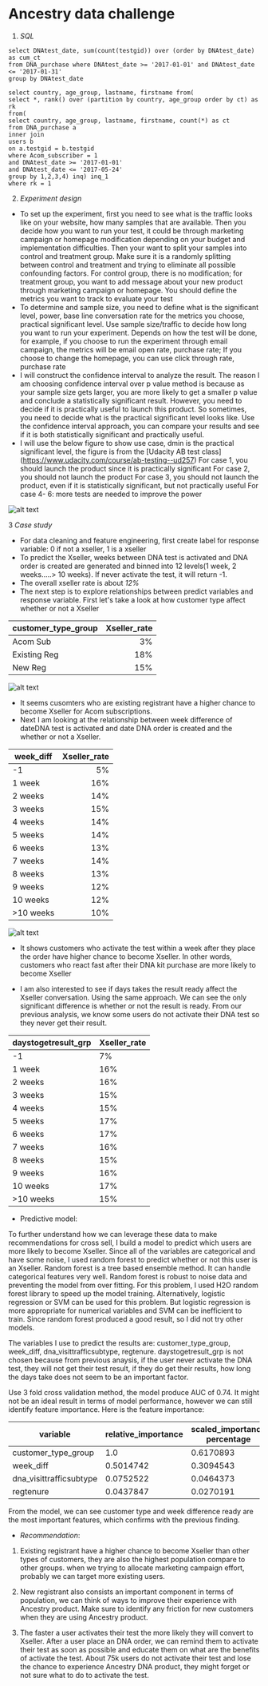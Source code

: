 # Ancestry data challenge
1. *SQL*
```
select DNAtest_date, sum(count(testgid)) over (order by DNAtest_date) as cum_ct
from DNA_purchase where DNAtest_date >= '2017-01-01' and DNAtest_date <= '2017-01-31'
group by DNAtest_date
```

```
select country, age_group, lastname, firstname from(
select *, rank() over (partition by country, age_group order by ct) as rk
from(
select country, age_group, lastname, firstname, count(*) as ct
from DNA_purchase a
inner join
users b
on a.testgid = b.testgid
where Acom_subscriber = 1
and DNAtest_date >= '2017-01-01'
and DNAtest_date <= '2017-05-24'
group by 1,2,3,4) inq) inq_1
where rk = 1
```

2. *Experiment design*
- To set up the experiment, first you need to see what is the traffic looks like on your website, how many samples that are available. Then you decide how you want to run your test, it could be through marketing campaign or homepage modification depending on your budget and implementation difficulties. Then your want to split your samples into control and treatment group. Make sure it is a randomly splitting between control and treatment and trying to eliminate all possible confounding factors. For control group, there is no modification; for treatment group, you want to add message about your new product through marketing campaign or homepage. You should define the metrics you want to track to evaluate your test
- To determine and sample size, you need to define what is the significant level, power, base line conversation rate for the metrics you choose, practical significant level. Use sample size/traffic to decide how long you want to run your experiment. Depends on how the test will be done, for example, if you choose to run the experiment through email campaign, the metrics will be email open rate, purchase rate; If you choose to change the homepage, you can use click through rate, purchase rate
- I will construct the confidence interval to analyze the result. The reason I am choosing confidence interval over p value method is because as your sample size gets larger, you are more likely to get a smaller p value and conclude a statistically significant result. However, you need to decide if it is practically useful to launch this product. So sometimes, you need to decide what is the practical significant level looks like. Use the confidence interval approach, you can compare your results and see if it is both statistically significant and practically useful.
- I will use the below figure to show use case, dmin is the practical significant level, the figure is from the [Udacity AB test class] (https://www.udacity.com/course/ab-testing--ud257) For case 1, you should launch the product since it is practically significant For case 2, you should not launch the product For case 3, you should not launch the product, even if it is statistically significant, but not practically useful For case 4- 6: more tests are needed to improve the power


![alt text](https://github.com/Yuming408/ancestry/blob/master/Screen%20Shot%202017-10-27%20at%203.49.53%20PM.png "ab test")

3 *Case study*
- For data cleaning and feature engineering, first 
create label for response variable: 0 if not a xseller, 1 is a xseller
- To predict the Xseller, weeks between DNA test is activated and DNA order is created are generated and binned into 12 levels(1 week, 2 weeks.....> 10 weeks).  If never activate the test, it will return -1. 
- The overall xseller rate is about *12%*
- The next step is to explore relationships between predict variables and response variable. First let's take a look at how customer type affect whether or not a Xseller

|customer_type_group| Xseller_rate|
|------------------ |------------:|
| Acom Sub     | 3%|
|Existing Reg|18%|
|New Reg|15%|

![alt text](https://github.com/Yuming408/ancestry/blob/master/Screen%20Shot%202017-10-28%20at%2010.12.10%20PM.png)

- It seems cusomters who are existing registrant have a higher chance to become Xseller for Acom subscriptions.
- Next I am looking at the relationship between week difference of dateDNA test is activated and date DNA order is created and the whether or not a Xseller.

|week_diff|Xseller_rate|
|---------|-----------:|
|-1|	5%|
|1 week|16%|
|2 weeks|14%|
|3 weeks|15%|
|4 weeks|14%|
|5 weeks|14%|
|6 weeks|13%|
|7 weeks|14%|
|8 weeks|13%|
|9 weeks|12%|
|10 weeks|12%|
|>10 weeks|10%|

![alt text](https://github.com/Yuming408/ancestry/blob/master/week_diff.png)

- It shows customers who activate the test within a week after they place the order have higher chance to become Xseller. In other words, customers who react fast after their DNA kit purchase are more likely to become Xseller

- I am also interested to see if days takes the result ready affect the Xseller conversation. Using the same approach. We can see the only significant difference is whether or not the result is ready. From our previous analysis, we know some users do not activate their DNA test so they never get their result. 

|daystogetresult_grp|Xseller_rate|
|-------------------|------------|
|-1|7%|
|1 week|16%|
|2 weeks|16%|
|3 weeks|15%|
|4 weeks|15%|
|5 weeks|17%|
|6 weeks|17%|
|7 weeks|16%|
|8 weeks|15%|
|9 weeks|16%|
|10 weeks|17%|
|>10 weeks|15%|


- Predictive model: 

To further understand how we can leverage these data to make recommendations for cross sell, I build a model to predict which users are more likely to become Xseller. Since all of the variables are categorical and have some noise, I used random
forest to predict whether or not this user is an Xseller. Random forest is a tree based ensemble
method. It can handle categorical features very well. Random forest is robust to noise data and preventing
the model from over fitting. For this problem, I used H2O random forest library to speed up the model
training. Alternatively, logistic regression or SVM can be used for this problem. But logistic regression is
more appropriate for numerical variables and SVM can be inefficient to train. Since random forest produced
a good result, so I did not try other models.

The variables I use to predict the results are: customer_type_group, week_diff, dna_visittrafficsubtype, regtenure. daystogetresult_grp is not chosen because from previous anaysis, if the user never activate the DNA test, they will not get their test result, if they do get their results, how long the days take does not seem to be an important factor.

Use 3 fold cross validation method, the model produce AUC of 0.74. It might not be an ideal result in terms of model performance, however we can still identify feature importance. Here is the feature importance:


|variable|	relative_importance|	scaled_importance	percentage|
|--------|---------------------|------------------------------|
|customer_type_group|1.0|	0.6170893|
|week_diff|0.5014742|	0.3094543|
|dna_visittrafficsubtype|0.0752522|	0.0464373|
|regtenure|0.0437847|	0.0270191|

From the model, we can see customer type and week difference ready are the most important features, which confirms with the previous finding.

- *Recommendation*:

1. Existing registrant have a higher chance to become Xseller than other types of customers, they are also the highest population compare to other groups. when we trying to allocate marketing campaign effort, probably we can target more existing users.

2. New registrant also consists an important component in terms of population, we can think of ways to improve their experience with Ancestry product. Make sure to identify any friction for new customers when they are using Ancestry product.

3. The faster a user activates their test the more likely they will convert to Xseller. After a user place an DNA order, we can remind them to activate their test as soon as possible and educate them on what are the benefits of activate the test. About 75k users do not activate their test and lose the chance to experience Ancestry DNA product, they might forget or not sure what to do to activate the test. 








